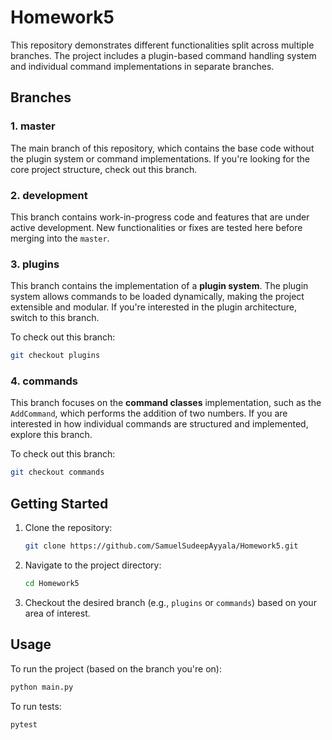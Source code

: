 # Homework5

This repository demonstrates different functionalities split across multiple branches. The project includes a plugin-based command handling system and individual command implementations in separate branches.

## Branches

### 1. **master**
   The main branch of this repository, which contains the base code without the plugin system or command implementations. If you're looking for the core project structure, check out this branch.

### 2. **development**
   This branch contains work-in-progress code and features that are under active development. New functionalities or fixes are tested here before merging into the `master`.

### 3. **plugins**
   This branch contains the implementation of a **plugin system**. The plugin system allows commands to be loaded dynamically, making the project extensible and modular. If you're interested in the plugin architecture, switch to this branch.

   To check out this branch:

   ```bash
   git checkout plugins
   ```

### 4. **commands**
   This branch focuses on the **command classes** implementation, such as the `AddCommand`, which performs the addition of two numbers. If you are interested in how individual commands are structured and implemented, explore this branch.

   To check out this branch:

   ```bash
   git checkout commands
   ```

## Getting Started

1. Clone the repository:

    ```bash
    git clone https://github.com/SamuelSudeepAyyala/Homework5.git
    ```

2. Navigate to the project directory:

    ```bash
    cd Homework5
    ```

3. Checkout the desired branch (e.g., `plugins` or `commands`) based on your area of interest.

## Usage

To run the project (based on the branch you're on):

```bash
python main.py
```

To run tests:

```bash
pytest
```
